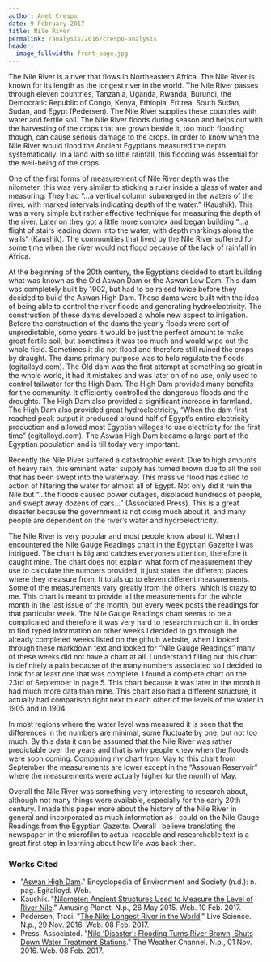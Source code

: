 ```yaml
---
author: Anet Crespo
date: 9 February 2017
title: Nile River
permalink: /analysis/2016/crespo-analysis
header:
  image_fullwidth: front-page.jpg
---
```

The Nile River is a river that flows in Northeastern Africa. The Nile River is known for its length as the longest river in the world. The Nile River passes through eleven countries, Tanzania, Uganda, Rwanda, Burundi, the Democratic Republic of Congo, Kenya, Ethiopia, Eritrea, South Sudan, Sudan, and Egypt (Pedersen). The Nile River supplies these countries with water and fertile soil. The Nile River floods during season and helps out with the harvesting of the crops that are grown beside it, too much flooding though, can cause serious damage to the crops. In order to know when the Nile River would flood the Ancient Egyptians measured the depth systematically. In a land with so little rainfall, this flooding was essential for the well-being of the crops.

One of the first forms of measurement of Nile River depth was the nilometer, this was very similar to sticking a ruler inside a glass of water and measuring. They had “…a vertical column submerged in the waters of the river, with marked intervals indicating depth of the water.” (Kaushik). This was a very simple but rather effective technique for measuring the depth of the river. Later on they got a little more complex and began building “…a flight of stairs leading down into the water, with depth markings along the walls” (Kaushik). The communities that lived by the Nile River suffered for some time when the river would not flood because of the lack of rainfall in Africa.

At the beginning of the 20th century, the Egyptians decided to start building what was known as the Old Aswan Dam or the Aswan Low Dam. This dam was completely built by 1902, but had to be raised twice before they decided to build the Aswan High Dam. These dams were built with the idea of being able to control the river floods and generating hydroelectricity. The construction of these dams developed a whole new aspect to irrigation. Before the construction of the dams the yearly floods were sort of unpredictable, some years it would be just the perfect amount to make great fertile soil, but sometimes it was too much and would wipe out the whole field. Sometimes it did not flood and therefore still ruined the crops by draught. The dams primary purpose was to help regulate the floods (egitalloyd.com). The Old dam was the first attempt at something so great in the whole world, it had it mistakes and was later on of no use, only used to control tailwater for the High Dam. The High Dam provided many benefits for the community. It efficiently controlled the dangerous floods and the droughts. The High Dam also provided a significant increase in farmland. The High Dam also provided great hydroelectricity, “When the dam first reached peak output it produced around half of Egypt’s entire electricity production and allowed most Egyptian villages to use electricity for the first time” (egitalloyd.com). The Aswan High Dam became a large part of the Egyptian population and is till today very important.

Recently the Nile River suffered a catastrophic event. Due to high amounts of heavy rain, this eminent water supply has turned brown due to all the soil that has been swept into the waterway. This massive flood has called to action of filtering the water for almost all of Egypt. Not only did it ruin the Nile but “…the floods caused power outages, displaced hundreds of people, and swept away dozens of cars…” (Associated Press). This is a great disaster because the government is not doing much about it, and many people are dependent on the river’s water and hydroelectricity.

The Nile River is very popular and most people know about it. When I encountered the Nile Gauge Readings chart in the Egyptian Gazette I was intrigued. The chart is big and catches everyone’s attention, therefore it caught mine. The chart does not explain what form of measurement they use to calculate the numbers provided, it just states the different places where they measure from. It totals up to eleven different measurements. Some of the measurements vary greatly from the others, which is crazy to me. This chart is meant to provide all the measurements for the whole month in the last issue of the month, but every week posts the readings for that particular week. The Nile Gauge Readings chart seems to be a complicated and therefore it was very hard to research much on it. In order to find typed information on other weeks I decided to go through the already completed weeks listed on the github website, when I looked through these markdown text and looked for “Nile Gauge Readings” many of these weeks did not have a chart at all. I understand filling out this chart is definitely a pain because of the many numbers associated so I decided to look for at least one that was complete. I found a complete chart on the 23rd of September in page 5. This chart because it was later in the month it had much more data than mine. This chart also had a different structure, it actually had comparison right next to each other of the levels of the water in 1905 and in 1904.

In most regions where the water level was measured it is seen that the differences in the numbers are minimal, some fluctuate by one, but not too much. By this data it can be assumed that the Nile River was rather predictable over the years and that is why people knew when the floods were soon coming. Comparing my chart from May to this chart from September the measurements are lower except in the “Assouan Reservoir” where the measurements were actually higher for the month of May.

Overall the Nile River was something very interesting to research about, although not many things were available, especially for the early 20th century. I made this paper more about the history of the Nile River in general and incorporated as much information as I could on the Nile Gauge Readings from the Egyptian Gazette. Overall I believe translating the newspaper in the microfilm to actual readable and researchable text is a great first step in learning about how life was back then.

### Works Cited
- "[Aswan High Dam](http://www.egitalloyd.com/Egitalloyd.com/DestinationArticlesPDF/72ba4fe7-6e22-4c15-9c04-1d473cfba75c.pdf)." Encyclopedia of Environment and Society (n.d.): n. pag. Egitalloyd. Web.
- Kaushik. "[Nilometer: Ancient Structures Used to Measure the Level of River Nile](http://www.amusingplanet.com/2015/05/nilometer-ancient-structures-used-to.html)." Amusing Planet. N.p., 26 May 2015. Web. 10 Feb. 2017.
- Pedersen, Traci. "[The Nile: Longest River in the World](http://www.livescience.com/57023-nile-river-facts.html)." Live Science. N.p., 29 Nov. 2016. Web. 08 Feb. 2017.
- Press, Associated. "[Nile 'Disaster': Flooding Turns River Brown, Shuts Down Water Treatment Stations](https://weather.com/news/weather/news/flooding-turns-nile-brown-forces-closure-of-water-treatment-stations)." The Weather Channel. N.p., 01 Nov. 2016. Web. 08 Feb. 2017.
